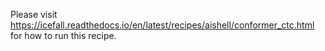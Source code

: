 
Please visit
<https://icefall.readthedocs.io/en/latest/recipes/aishell/conformer_ctc.html>
for how to run this recipe.
